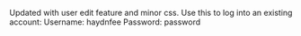 Updated with user edit feature and minor css.
  Use this to log into an existing account: Username: haydnfee
                                            Password: password
